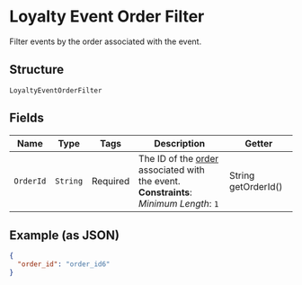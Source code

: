 
# Loyalty Event Order Filter

Filter events by the order associated with the event.

## Structure

`LoyaltyEventOrderFilter`

## Fields

| Name | Type | Tags | Description | Getter |
|  --- | --- | --- | --- | --- |
| `OrderId` | `String` | Required | The ID of the [order](/doc/models/order.md) associated with the event.<br>**Constraints**: *Minimum Length*: `1` | String getOrderId() |

## Example (as JSON)

```json
{
  "order_id": "order_id6"
}
```


